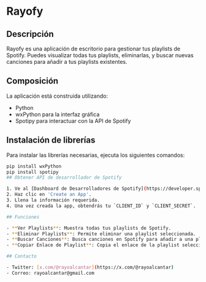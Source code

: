 ﻿# Rayofy

## Descripción

Rayofy es una aplicación de escritorio para gestionar tus playlists de Spotify. Puedes visualizar todas tus playlists, eliminarlas, y buscar nuevas canciones para añadir a tus playlists existentes.

## Composición

La aplicación está construida utilizando:

- Python
- wxPython para la interfaz gráfica
- Spotipy para interactuar con la API de Spotify

## Instalación de librerías

Para instalar las librerías necesarias, ejecuta los siguientes comandos:

```bash
pip install wxPython
pip install spotipy
## Obtener API de desarrollador de Spotify

1. Ve al [Dashboard de Desarrolladores de Spotify](https://developer.spotify.com/dashboard/applications).
2. Haz clic en 'Create an App'.
3. Llena la información requerida.
4. Una vez creada la app, obtendrás tu `CLIENT_ID` y `CLIENT_SECRET`.

## Funciones

- **Ver Playlists**: Muestra todas tus playlists de Spotify.
- **Eliminar Playlists**: Permite eliminar una playlist seleccionada.
- **Buscar Canciones**: Busca canciones en Spotify para añadir a una playlist seleccionada.
- **Copiar Enlace de Playlist**: Copia el enlace de la playlist seleccionada al portapapeles.

## Contacto

- Twitter: [x.com/@rayoalcantar](https://x.com/@rayoalcantar)
- Correo: rayoalcantar@gmail.com

